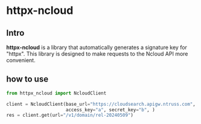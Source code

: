 # httpx-ncloud
## Intro
__httpx-ncloud__ is a library that automatically generates a signature key for "httpx". 
This library is designed to make requests to the Ncloud API more convenient.

## how to use
```python
from httpx_ncloud import NcloudClient

client = NcloudClient(base_url="https://cloudsearch.apigw.ntruss.com",
                      access_key="a", secret_key="b", )
res = client.get(url="/v1/domain/rel-20240509")
```